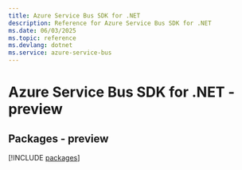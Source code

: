 ```yaml
---
title: Azure Service Bus SDK for .NET
description: Reference for Azure Service Bus SDK for .NET
ms.date: 06/03/2025
ms.topic: reference
ms.devlang: dotnet
ms.service: azure-service-bus
---
```

# Azure Service Bus SDK for .NET - preview
## Packages - preview
[!INCLUDE [packages](service-bus-index.md)]